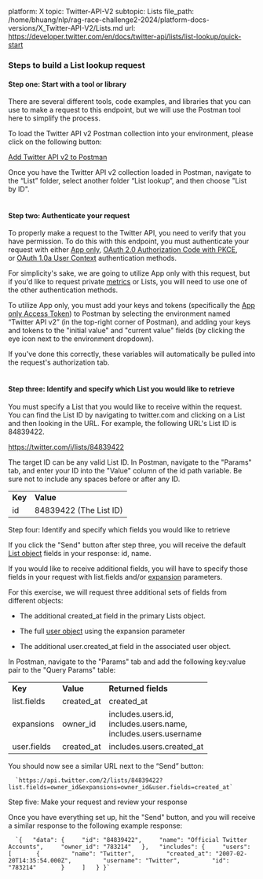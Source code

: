 platform: X
topic: Twitter-API-V2
subtopic: Lists
file_path: /home/bhuang/nlp/rag-race-challenge2-2024/platform-docs-versions/X_Twitter-API-V2/Lists.md
url: https://developer.twitter.com/en/docs/twitter-api/lists/list-lookup/quick-start


### Steps to build a List lookup request

#### Step one: Start with a tool or library

There are several different tools, code examples, and libraries that you can use to make a request to this endpoint, but we will use the Postman tool here to simplify the process.

To load the Twitter API v2 Postman collection into your environment, please click on the following button:

[Add Twitter API v2 to Postman](https://t.co/twitter-api-postman)

Once you have the Twitter API v2 collection loaded in Postman, navigate to the “List” folder, select another folder “List lookup”, and then choose "List by ID".  
 

#### Step two: Authenticate your request

To properly make a request to the Twitter API, you need to verify that you have permission. To do this with this endpoint, you must authenticate your request with either [App only](https://developer.twitter.com/en/docs/authentication/oauth-2-0/application-only), [OAuth 2.0 Authorization Code with PKCE](https://developer.twitter.com/en/docs/authentication/oauth-2-0/authorization-code), or [OAuth 1.0a User Context](https://developer.twitter.com/en/docs/authentication/oauth-1-0a) authentication methods.

For simplicity's sake, we are going to utilize App only with this request, but if you'd like to request private [metrics](https://developer.twitter.com/en/docs/twitter-api/metrics) or Lists, you will need to use one of the other authentication methods. 

To utilize App only, you must add your keys and tokens (specifically the [App only Access Token](https://developer.twitter.com/en/docs/authentication/oauth-2-0/bearer-tokens)) to Postman by selecting the environment named “Twitter API v2” (in the top-right corner of Postman), and adding your keys and tokens to the "initial value" and "current value" fields (by clicking the eye icon next to the environment dropdown).

If you've done this correctly, these variables will automatically be pulled into the request's authorization tab.  
 

#### Step three: Identify and specify which List you would like to retrieve

You must specify a List that you would like to receive within the request. You can find the List ID by navigating to twitter.com and clicking on a List and then looking in the URL. For example, the following URL's List ID is 84839422.

https://twitter.com/i/lists/84839422

The target ID can be any valid List ID. In Postman, navigate to the "Params" tab, and enter your ID into the "Value" column of the id path variable. Be sure not to include any spaces before or after any ID.

|     |     |
| --- | --- |
| **Key** | **Value** |
| id  | 84839422 (The List ID) |

  
Step four: Identify and specify which fields you would like to retrieve  

If you click the "Send" button after step three, you will receive the default [List object](https://developer.twitter.com/en/docs/twitter-api/data-dictionary/object-model/lists) fields in your response: id, name.

If you would like to receive additional fields, you will have to specify those fields in your request with list.fields and/or [expansion](https://developer.twitter.com/en/docs/twitter-api/data-dictionary/introduction/expansions) parameters.

For this exercise, we will request three additional sets of fields from different objects:

* The additional created\_at field in the primary Lists object.
    
* The full [user object](https://developer.twitter.com/en/docs/twitter-api/data-dictionary/object-model/user) using the expansion parameter
    
* The additional user.created\_at field in the associated user object.
    

In Postman, navigate to the "Params" tab and add the following key:value pair to the "Query Params" table:

|     |     |     |
| --- | --- | --- |
| **Key** | **Value** | **Returned fields** |
| list.fields | created\_at | created\_at |
| expansions | owner\_id | includes.users.id,  <br>includes.users.name,  <br>includes.users.username |
| user.fields | created\_at | includes.users.created\_at |

You should now see a similar URL next to the “Send” button:

      `https://api.twitter.com/2/lists/84839422?list.fields=owner_id&expansions=owner_id&user.fields=created_at`
    

Step five: Make your request and review your response  

Once you have everything set up, hit the "Send" button, and you will receive a similar response to the following example response:

      `{   "data": {     "id": "84839422",     "name": "Official Twitter Accounts",     "owner_id": "783214"   },   "includes": {     "users": [       {         "name": "Twitter",         "created_at": "2007-02-20T14:35:54.000Z",         "username": "Twitter",         "id": "783214"       }     ]   } }`